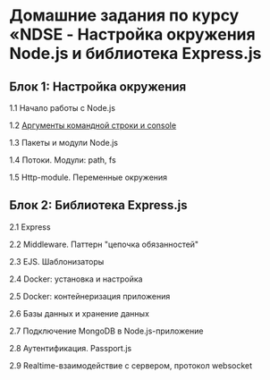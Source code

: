 # Домашние задания по курсу «NDSE - Настройка окружения Node.js и библиотека Express.js

## Блок 1: Настройка окружения

1.1 Начало работы с Node.js

1.2 [Аргументы командной строки и console](./hw_1/)

1.3 Пакеты и модули Node.js

1.4 Потоки. Модули: path, fs

1.5 Http-module. Переменные окружения

## Блок 2: Библиотека Express.js

2.1 Express

2.2 Middleware. Паттерн "цепочка обязанностей"

2.3 EJS. Шаблонизаторы

2.4 Docker: установка и настройка

2.5 Docker: контейнеризация приложения

2.6 Базы данных и хранение данных

2.7 Подключение MongoDB в Node.js-приложение

2.8 Аутентификация. Passport.js

2.9 Realtime-взаимодействие с сервером, протокол websocket

